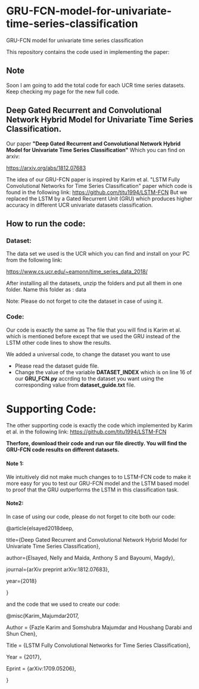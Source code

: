 # GRU-FCN-model-for-univariate-time-series-classification
GRU-FCN model for univariate time series classification

This repository contains the code used in implementing the paper:
## Note
Soon I am going to add the total code for each UCR time series datasets. Keep checking my page for the new full code.
## Deep Gated Recurrent and Convolutional Network Hybrid Model for Univariate Time Series Classification.

Our paper **"Deep Gated Recurrent and Convolutional Network Hybrid Model for Univariate Time Series Classification"** 
Which you can find on arxiv:

https://arxiv.org/abs/1812.07683

The idea of our GRU-FCN paper is inspired by Karim et al. "LSTM Fully Convolutional Networks for Time Series Classification" paper which
code is found in the following link: https://github.com/titu1994/LSTM-FCN
But we replaced the LSTM by a Gated Recurrent Unit (GRU) which produces higher accuracy in different UCR univariate datasets classification.

## How to run the code:
### Dataset:
The data set we used is the UCR which you can find and install on your PC from the following link:

https://www.cs.ucr.edu/~eamonn/time_series_data_2018/

After installing all the datasets, unzip the folders and put all them in one folder. Name this folder as : data

Note: Please do not forget to cite the dataset in case of using it.

### Code:
Our code is exactly the same as 
The file that you will find is Karim et al. which is mentioned before except that we used the GRU instead of the LSTM other code lines 
to show the results.

We added a universal code, to change the dataset you want to use
* Please read the dataset guide file.
* Change the value of the variable **DATASET_INDEX** which is on line 16 of our **GRU_FCN.py**
accrding to the dataset you want using the corresponding value from **dataset_guide.txt** file.

# Supporting Code:
The other supporting code is exactly the code which implemented by Karim et al. in the following 
link: https://github.com/titu1994/LSTM-FCN


**Therfore, download their code and run our file directly. You will find the GRU-FCN code results on different datasets.**

#### Note 1:
We intuitively did not make much changes to to LSTM-FCN code to make it more easy for you to test our GRU-FCN model and the LSTM based model 
to proof that the GRU outperforms the LSTM in this classification task.


#### Note2:
In case of using our code, please do not forget to cite both our code:

@article{elsayed2018deep,

  title={Deep Gated Recurrent and Convolutional Network Hybrid Model for Univariate Time Series Classification},
  
  author={Elsayed, Nelly and Maida, Anthony S and Bayoumi, Magdy},
  
  journal={arXiv preprint arXiv:1812.07683},
  
  year={2018}
  
}


and the code that we used to create our code:

@misc{Karim_Majumdar2017,

Author = {Fazle Karim and Somshubra Majumdar and Houshang Darabi and Shun Chen},

Title = {LSTM Fully Convolutional Networks for Time Series Classification},

Year = {2017},

Eprint = {arXiv:1709.05206},

}

